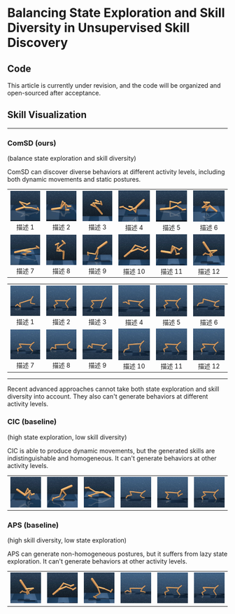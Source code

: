 # Balancing State Exploration and Skill Diversity in Unsupervised Skill Discovery

## Code
This article is currently under revision, and the code will be organized and open-sourced after acceptance.




## Skill Visualization
---

### ComSD (ours)
(balance state exploration and skill diversity)

ComSD can discover diverse behaviors at different activity levels, including both dynamic movements and static postures.


|| | | | | |
| :---: | :---: | :---: | :---: | :---: | :---: |
|![GIF 1](comsdgif/w12.gif)<br>描述 1 |![GIF 2](comsdgif/w11.gif)<br>描述 2 |![GIF 3](comsdgif/w10.gif)<br>描述 3 |![GIF 4](comsdgif/w9.gif)<br>描述 4 |![GIF 5](comsdgif/w8.gif)<br>描述 5 |![GIF 6](comsdgif/w7.gif)<br>描述 6 |
|![GIF 7](comsdgif/w6.gif)<br>描述 7 |![GIF 8](comsdgif/w5.gif)<br>描述 8 |![GIF 9](comsdgif/w4.gif)<br>描述 9 |![GIF 10](comsdgif/w3.gif)<br>描述 10 |![GIF 11](comsdgif/w2.gif)<br>描述 11 |![GIF 12](comsdgif/w1.gif)<br>描述 12 |



|| | | | | |
| :---: | :---: | :---: | :---: | :---: | :---: |
|![GIF 1](comsdgif/c12.gif)<br>描述 1 |![GIF 2](comsdgif/c11.gif)<br>描述 2 |![GIF 3](comsdgif/c10.gif)<br>描述 3 |![GIF 4](comsdgif/c9.gif)<br>描述 4 |![GIF 5](comsdgif/c8.gif)<br>描述 5 |![GIF 6](comsdgif/c7.gif)<br>描述 6 |
|![GIF 7](comsdgif/c6.gif)<br>描述 7 |![GIF 8](comsdgif/c5.gif)<br>描述 8 |![GIF 9](comsdgif/c4.gif)<br>描述 9 |![GIF 10](comsdgif/c3.gif)<br>描述 10 |![GIF 11](comsdgif/c2.gif)<br>描述 11 |![GIF 12](comsdgif/c1.gif)<br>描述 12 |


---
Recent advanced approaches cannot take both state exploration and skill diversity into account. They also can't generate behaviors at different activity levels.


### CIC (baseline)
(high state exploration, low skill diversity)

CIC is able to produce dynamic movements, but the generated skills are indistinguishable and homogeneous. It can't generate behaviors at other activity levels. 

|| | | | | |
| :---: | :---: | :---: | :---: | :---: | :---: |
|![GIF 1](cic/w1.gif)<br>|![GIF 2](cic/w2.gif)<br>|![GIF 3](cic/w3.gif)<br> |![GIF 4](cic/c1.gif)<br> |![GIF 5](cic/c2.gif)<br>|![GIF 6](cic/c3.gif)<br> |


### APS (baseline)
(high skill diversity, low state exploration)

APS can generate non-homogeneous postures, but it suffers from lazy state exploration. It can't generate behaviors at other activity levels. 

|| | | | | |
| :---: | :---: | :---: | :---: | :---: | :---: |
|![GIF 1](aps/w1.gif)<br> |![GIF 2](aps/w2.gif)<br>|![GIF 3](aps/w3.gif)<br>|![GIF 4](aps/c1.gif)<br> |![GIF 5](aps/c2.gif)<br>|![GIF 6](aps/c3.gif)<br>|



